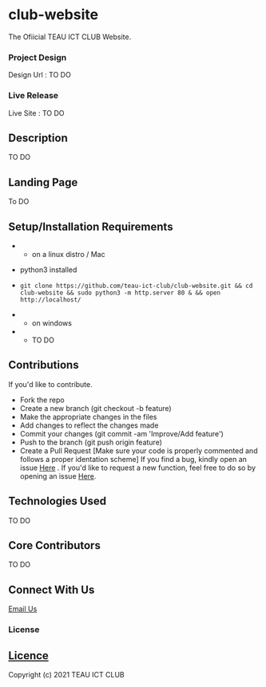 # club-website
The Ofiicial TEAU ICT CLUB Website.

### Project Design
Design Url : TO DO

### Live Release
Live Site : TO DO

## Description

TO DO

##  Landing Page

To DO

## Setup/Installation Requirements

- - on a linux distro / Mac
- python3 installed
- ```git clone https://github.com/teau-ict-club/club-website.git && cd club-website && sudo python3 -m http.server 80 & && open http://localhost/```

- - on windows
- - TO DO

## Contributions
If you'd like to contribute.
- Fork the repo
- Create a new branch (git checkout -b feature)
- Make the appropriate changes in the files
- Add changes to reflect the changes made
- Commit your changes (git commit -am 'Improve/Add feature')
- Push to the branch (git push origin feature)
- Create a Pull Request
[Make sure your code is properly commented and follows a proper identation scheme]
If you find a bug, kindly open an issue <a href="https://github.com/teau-ict-club/club-website/issues/new">Here</a> .
If you'd like to request a new function, feel free to do so by opening an issue <a href="https://github.com/teau-ict-club/club-website/issues/new">Here</a>.

## Technologies Used

TO DO

## Core Contributors

TO DO

## Connect With Us

<a href="mailto:info@teau.ac.ke">Email Us</a>

     
### License
## <a href="https://github.com/teau-ict-club/club-website/blob/main/LICENSE">Licence</a>
Copyright (c) 2021 TEAU ICT CLUB
 

